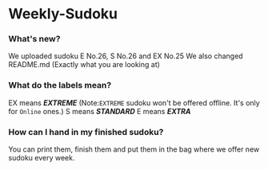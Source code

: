 # Weekly-Sudoku
### What's new?
We uploaded sudoku E No.26, S No.26 and EX No.25
We also changed README.md (Exactly what you are looking at)
### What do the labels mean?
EX means **_EXTREME_** (Note:`EXTREME` sudoku won't be offered offline. It's only for `Online` ones.)
S  means **_STANDARD_**
E  means **_EXTRA_**
### How can I hand in my finished sudoku?
You can print them, finish them and put them in the bag where we offer new sudoku every week.
